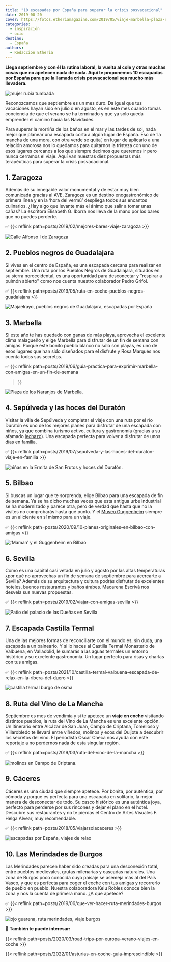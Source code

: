 ```yaml
---
title: "10 escapadas por España para superar la crisis posvacacional"
date: 2019-08-20
cover: https://fotos.etheriamagazine.com/2019/05/viaje-marbella-plaza-naranjos.jpg
categories: 
  - inspiración
  - ocio
destino: 
  - España
authors: 
  - Redacción Etheria
---
```


**Llega septiembre y con él la rutina laboral, la vuelta al cole y otras muchas cosas 
que no apetecen nada de nada. Aquí te proponemos 10 escapadas por España para que la 
llamada crisis posvacacional sea mucho más llevadera.** 

![mujer rubia tumbada](https://fotos.etheriamagazine.com/2019/08/crisis-posvacacional.jpg "Septiembre es un mes muy duro. © Kinga Cichewicz")

Reconozcamos que septiembre es un mes duro. Da igual que tus vacaciones hayan sido en 
julio o en agosto, es en este mes cuando tomas conciencia de que el verano se ha 
terminado y que ya solo queda emprender el camino hacia las Navidades. 

Para superar la morriña de los baños en el mar y las tardes de sol, nada mejor que 
planear una escapada corta a algún lugar de España. Eso de ‘la mancha de una mora, con 
otra verde se quita’, en lugar de aplicarlo a una relación amorosa nos lo quedamos para 
quitarnos la tristeza con uno de esos lugares cercanos a los que siempre decimos que 
queremos ir pero nunca cerramos el viaje. Aquí van nuestras diez propuestas más 
terapéuticas para superar la crisis posvacacional. 

## 1\. Zaragoza

Además de su innegable valor monumental y de estar muy bien comunicada gracias al AVE, 
Zaragoza es un destino enogastronómico de primera línea y en la ‘hora del vermú’ 
despliega todos sus encantos culinarios. ¿Hay algo que levante más el ánimo que salir a 
tomar unas cañas? La escritora Elisabeth G. Iborra nos lleva de la mano por los bares 
que no puedes perderte. 

✅ {{< reflink path=posts/2019/02/mejores-bares-viaje-zaragoza >}} 

![Calle Alfonso I de Zaragoza](https://fotos.etheriamagazine.com/2019/01/Zaragoza-Calle-Alfonso-e1565508832606.jpg "Calle Alfonso I.")

## 2\. Pueblos negros de Guadalajara

Si vives en el centro de España, es una escapada cercana para realizar en septiembre. 
Una ruta por los Pueblos Negros de Guadalajara, situados en su sierra noroccidental, es 
una oportunidad para desconectar y “respirar a pulmón abierto" como nos cuenta nuestro 
colaborador Pedro Grifol. 

✅ {{< reflink path=posts/2019/05/ruta-en-coche-pueblos-negros-guadalajara >}} 

![Majaelrayo, pueblos negros de Guadalajara, escapadas por España](https://fotos.etheriamagazine.com/2019/05/viaje-pueblos-negros-Majaelrayo.jpg "Majaelrayo, población de la Ruta de los pueblos negros de Guadalajara. © Pedro Grifol")

## 3\. Marbella

Si este año te has quedado con ganas de más playa, aprovecha el excelente clima 
malagueño y elige Marbella para disfrutar de un fin de semana con amigas. Porque este 
bonito pueblo blanco no sólo son playas, es uno de esos lugares que han sido diseñados 
para el disfrute y Rosa Marqués nos cuenta todos sus secretos. 

✅ {{< reflink 
path=posts/2019/06/guia-practica-para-exprimir-marbella-con-amigas-en-un-fin-de-semana 
>}} 

![Plaza de los Naranjos de Marbella.](https://fotos.etheriamagazine.com/2019/05/viaje-marbella-plaza-naranjos.jpg "Plaza de los Naranjos de Marbella. © Rosa Marqués")

## 4\. Sepúlveda y las hoces del Duratón

Visitar la villa de Sepúlveda y completar el viaje con una ruta por el río Duratón es 
uno de los mejores planes para disfrutar de una escapada con niños, ya que combina 
turismo activo, cultura y gastronomía (gracias a su afamado 
[lechazo](http://etheriamagazine.com/2019/04/25/viajar-con-amigas-ruta-del-lechazo-mejores-asadores-castilla-y-leon/)). 
Una escapada perfecta para volver a disfrutar de unos días en familia. 

✅ {{< reflink path=posts/2019/07/sepulveda-y-las-hoces-del-duraton-viaje-en-familia >}} 

![niñas en la Ermita de San Frutos y hoces del Duratón.](https://fotos.etheriamagazine.com/2019/06/escapada-Sepulveda-Duraton-san-Frutos-ninas.jpg "Ermita de San Frutos y hoces del Duratón. © SG")

## 5\. Bilbao

Si buscas un lugar que te sorprenda, elige Bilbao para una escapada de fin de semana. Ya 
se ha dicho muchas veces que esta antigua urbe industrial se ha modernizado y parece 
otra, pero de verdad que hasta que no la visites no comprobarás hasta qué punto. Y el 
[Museo Guggenheim](https://www.guggenheim-bilbao.eus/) siempre es un aliciente en sí 
mismo para un viaje. 

✅ {{< reflink path=posts/2020/09/10-planes-originales-en-bilbao-con-amigas >}} 

!['Maman' y el Guggenheim en Bilbao](https://fotos.etheriamagazine.com/2018/10/viaje-mujeres-bilbao-guggenheim-e1565260297397.jpg "'Maman' y el Guggenheim.")

## 6\. Sevilla

Como es una capital casi vetada en julio y agosto por las altas temperaturas ¿por qué no 
aprovechas un fin de semana de septiembre para acercarte a Sevilla? Además de su 
arquitectura y cultura podrás disfrutar de excelentes hoteles, buenos restaurantes y 
baños árabes. Macarena Escrivá nos desvela sus nuevas propuestas. 

✅ {{< reflink path=posts/2019/02/viajar-con-amigas-sevilla >}} 

![Patio del palacio de las Dueñas en Sevilla](https://fotos.etheriamagazine.com/2019/01/viaje-sevilla-palacio-duenas.jpg "Patio del palacio de las Dueñas.")

## 7\. Escapada Castilla Termal

Una de las mejores formas de reconciliarte con el mundo es, sin duda, una escapada a un 
balneario. Y si lo haces al Castilla Termal Monasterio de Valbuena, en Valladolid, le 
sumarás a las aguas termales un entorno histórico y su excelente gastronomía. Un lugar 
perfecto para risas y charlas con tus amigas. 

✅ {{< reflink 
path=posts/2021/10/castilla-termal-valbuena-escapada-de-relax-en-la-ribera-del-duero >}} 

![castilla termal burgo de osma](https://fotos.etheriamagazine.com/2019/07/viaje-burgo-osma-castilla-termal.jpg "Date un capricho en el balneario del hotel Castilla Termal Burgo de Osma. ©Castillla Termal")

## 8\. Ruta del Vino de La Mancha

Septiembre es mes de vendimia y si te apetece un **viaje en coche** visitando distintos 
pueblos, la ruta del Vino de La Mancha es una excelente opción. Un itinerario entre 
Alcázar de San Juan, Campo de Criptana, Tomelloso y Villarobledo te llevará entre 
viñedos, molinos y ecos del Quijote a descubrir los secretos del vino. El periodista 
Óscar Checa nos ayuda con este reportaje a no perdernos nada de esta singular región. 

✅ {{< reflink path=posts/2019/03/ruta-del-vino-de-la-mancha >}} 

![molinos en Campo de Criptana.](https://fotos.etheriamagazine.com/2019/03/Campo-de-Criptana-molinos-Ruta-del-Vino-de-La-Mancha.jpg "Campo de Criptana. © Rutas del Vino de la Mancha.")

## 9\. Cáceres

Cáceres es una ciudad que siempre apetece. Por bonita, por auténtica, por cómoda y 
porque es perfecta para una escapada en solitario, la mejor manera de desconectar de 
todo. Su casco histórico es una auténtica joya, perfecto para perderse por sus rincones 
y dejar el plano en el hotel. Descubre sus restaurantes y no te pierdas el Centro de 
Artes Visuales F. Helga Alvear, muy recomendable. 

✅ {{< reflink path=posts/2018/05/viajarsolacaceres >}} 

![escapadas por España, viajes de relax](https://fotos.etheriamagazine.com/2018/05/1-Viaje-Caceres-Pixabay1569100.jpg "Tejados del casco histórico de Cáceres.")

## 10\. Las Merindades de Burgos

Las Merindades parecen haber sido creadas para una desconexión total, entre pueblos 
medievales, grutas milenarias y cascadas naturales. Una zona de Burgos poco conocida 
cuyo paisaje se asemeja más al del País Vasco, y que es perfecta para coger el coche con 
tus amigas y recorrerlo de pueblo en pueblo. Nuestra colaboradora Kelu Robles conoce 
bien la zona y nos la cuenta de primera mano. ¿A que apetece? 

✅ {{< reflink path=posts/2019/06/que-ver-hacer-ruta-merindades-burgos >}} 

![ojo guarena, ruta merindades, viaje burgos](https://fotos.etheriamagazine.com/2019/05/ruta-merindades-ojo-guarena.jpg "Ojo Guareña es uno de los complejos kársticos más grandes del mundo. © KR")

📌 **También te puede interesar:** 

{{< reflink path=posts/2020/03/road-trips-por-europa-verano-viajes-en-coche >}} 

{{< reflink path=posts/2022/01/asturias-en-coche-guia-imprescindible >}}
